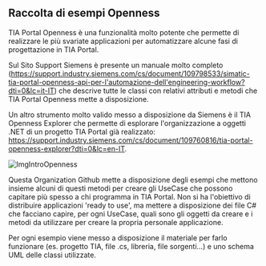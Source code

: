 ## Raccolta di esempi Openness

TIA Portal Openness è una funzionalità molto potente che permette di realizzare le più svariate applicazioni per automatizzare alcune fasi di progettazione in TIA Portal.

Sul Sito Support Siemens è presente un manuale molto completo (https://support.industry.siemens.com/cs/document/109798533/simatic-tia-portal-openness-api-per-l'automazione-dell'engineering-workflow?dti=0&lc=it-IT) che descrive tutte le classi con relativi attributi e metodi che TIA Portal Openness mette a disposizione.

Un altro strumento molto valido messo a disposizione da Siemens è il TIA Openness Explorer che permette di esplorare l'organizzazione a oggetti .NET di un progetto TIA Portal già realizzato: https://support.industry.siemens.com/cs/document/109760816/tia-portal-openness-explorer?dti=0&lc=en-IT.

![ImgIntroOpenness](https://user-images.githubusercontent.com/108678849/198730558-3da3d67a-cfc8-4f8c-a684-bc919d579d47.jpeg)

Questa Organization Github mette a disposizione degli esempi che mettono insieme alcuni di questi metodi per creare gli UseCase che possono capitare più spesso a chi programma in TIA Portal. 
Non si ha l'obiettivo di distribuire applicazioni 'ready to use', ma mettere a disposizione dei file C# che facciano capire, per ogni UseCase, quali sono gli oggetti da creare e i metodi da utilizzare per creare la propria personale applicazione.   

Per ogni esempio viene messo a disposizione il materiale per farlo funzionare (es. progetto TIA, file .cs, libreria, file sorgenti...) e uno schema UML delle classi utilizzate.

